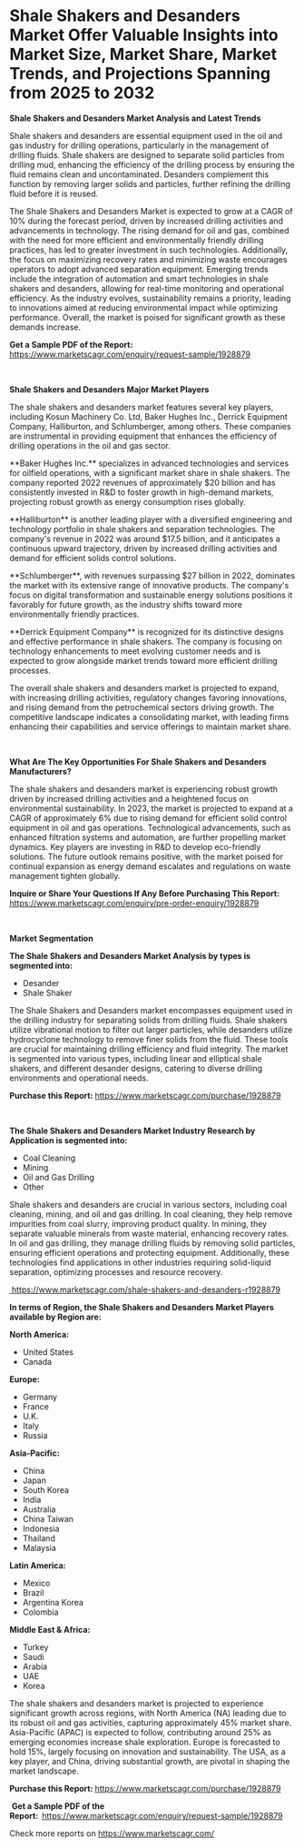 <p><h1>Shale Shakers and Desanders Market Offer Valuable Insights into Market Size, Market Share, Market Trends, and Projections Spanning from 2025 to 2032</h1></p><p><strong>Shale Shakers and Desanders Market Analysis and Latest Trends</strong></p>
<p><p>Shale shakers and desanders are essential equipment used in the oil and gas industry for drilling operations, particularly in the management of drilling fluids. Shale shakers are designed to separate solid particles from drilling mud, enhancing the efficiency of the drilling process by ensuring the fluid remains clean and uncontaminated. Desanders complement this function by removing larger solids and particles, further refining the drilling fluid before it is reused.</p><p>The Shale Shakers and Desanders Market is expected to grow at a CAGR of 10% during the forecast period, driven by increased drilling activities and advancements in technology. The rising demand for oil and gas, combined with the need for more efficient and environmentally friendly drilling practices, has led to greater investment in such technologies. Additionally, the focus on maximizing recovery rates and minimizing waste encourages operators to adopt advanced separation equipment. Emerging trends include the integration of automation and smart technologies in shale shakers and desanders, allowing for real-time monitoring and operational efficiency. As the industry evolves, sustainability remains a priority, leading to innovations aimed at reducing environmental impact while optimizing performance. Overall, the market is poised for significant growth as these demands increase.</p></p>
<p><strong>Get a Sample PDF of the Report:&nbsp;</strong> <a href="https://www.marketscagr.com/enquiry/request-sample/1928879?utm_campaign=1126&utm_medium=2&utm_source=Github&utm_content=ia&utm_term=16012025&utm_id=shale-shakers-and-desanders">https://www.marketscagr.com/enquiry/request-sample/1928879</a></p>
<p>&nbsp;</p>
<p><strong>Shale Shakers and Desanders Major Market Players</strong></p>
<p><p>The shale shakers and desanders market features several key players, including Kosun Machinery Co. Ltd, Baker Hughes Inc., Derrick Equipment Company, Halliburton, and Schlumberger, among others. These companies are instrumental in providing equipment that enhances the efficiency of drilling operations in the oil and gas sector.</p><p>**Baker Hughes Inc.** specializes in advanced technologies and services for oilfield operations, with a significant market share in shale shakers. The company reported 2022 revenues of approximately $20 billion and has consistently invested in R&D to foster growth in high-demand markets, projecting robust growth as energy consumption rises globally.</p><p>**Halliburton** is another leading player with a diversified engineering and technology portfolio in shale shakers and separation technologies. The company's revenue in 2022 was around $17.5 billion, and it anticipates a continuous upward trajectory, driven by increased drilling activities and demand for efficient solids control solutions.</p><p>**Schlumberger**, with revenues surpassing $27 billion in 2022, dominates the market with its extensive range of innovative products. The company's focus on digital transformation and sustainable energy solutions positions it favorably for future growth, as the industry shifts toward more environmentally friendly practices.</p><p>**Derrick Equipment Company** is recognized for its distinctive designs and effective performance in shale shakers. The company is focusing on technology enhancements to meet evolving customer needs and is expected to grow alongside market trends toward more efficient drilling processes.</p><p>The overall shale shakers and desanders market is projected to expand, with increasing drilling activities, regulatory changes favoring innovations, and rising demand from the petrochemical sectors driving growth. The competitive landscape indicates a consolidating market, with leading firms enhancing their capabilities and service offerings to maintain market share.</p></p>
<p>&nbsp;</p>
<p><strong>What Are The Key Opportunities For Shale Shakers and Desanders Manufacturers?</strong></p>
<p><p>The shale shakers and desanders market is experiencing robust growth driven by increased drilling activities and a heightened focus on environmental sustainability. In 2023, the market is projected to expand at a CAGR of approximately 6% due to rising demand for efficient solid control equipment in oil and gas operations. Technological advancements, such as enhanced filtration systems and automation, are further propelling market dynamics. Key players are investing in R&D to develop eco-friendly solutions. The future outlook remains positive, with the market poised for continual expansion as energy demand escalates and regulations on waste management tighten globally.</p></p>
<p><strong>Inquire or Share Your Questions If Any Before Purchasing This Report:</strong> <a href="https://www.marketscagr.com/enquiry/pre-order-enquiry/1928879?utm_campaign=1126&utm_medium=2&utm_source=Github&utm_content=ia&utm_term=16012025&utm_id=shale-shakers-and-desanders">https://www.marketscagr.com/enquiry/pre-order-enquiry/1928879</a></p>
<p>&nbsp;</p>
<p><strong>Market Segmentation</strong></p>
<p><strong>The Shale Shakers and Desanders Market Analysis by types is segmented into:</strong></p>
<p><ul><li>Desander</li><li>Shale Shaker</li></ul></p>
<p><p>The Shale Shakers and Desanders market encompasses equipment used in the drilling industry for separating solids from drilling fluids. Shale shakers utilize vibrational motion to filter out larger particles, while desanders utilize hydrocyclone technology to remove finer solids from the fluid. These tools are crucial for maintaining drilling efficiency and fluid integrity. The market is segmented into various types, including linear and elliptical shale shakers, and different desander designs, catering to diverse drilling environments and operational needs.</p></p>
<p><strong>Purchase this Report:&nbsp;</strong><a href="https://www.marketscagr.com/purchase/1928879?utm_campaign=1126&utm_medium=2&utm_source=Github&utm_content=ia&utm_term=16012025&utm_id=shale-shakers-and-desanders">https://www.marketscagr.com/purchase/1928879</a></p>
<p>&nbsp;</p>
<p><strong>The Shale Shakers and Desanders Market Industry Research by Application is segmented into:</strong></p>
<p><ul><li>Coal Cleaning</li><li>Mining</li><li>Oil and Gas Drilling</li><li>Other</li></ul></p>
<p><p>Shale shakers and desanders are crucial in various sectors, including coal cleaning, mining, and oil and gas drilling. In coal cleaning, they help remove impurities from coal slurry, improving product quality. In mining, they separate valuable minerals from waste material, enhancing recovery rates. In oil and gas drilling, they manage drilling fluids by removing solid particles, ensuring efficient operations and protecting equipment. Additionally, these technologies find applications in other industries requiring solid-liquid separation, optimizing processes and resource recovery.</p></p>
<p><a href="https://www.marketscagr.com/shale-shakers-and-desanders-r1928879?utm_campaign=1126&utm_medium=2&utm_source=Github&utm_content=ia&utm_term=16012025&utm_id=shale-shakers-and-desanders">&nbsp;https://www.marketscagr.com/shale-shakers-and-desanders-r1928879</a></p>
<p><strong>In terms of Region, the Shale Shakers and Desanders Market Players available by Region are:</strong></p>
<p>
    <p> <strong> North America: </strong>
        <ul>
            <li>United States</li>
            <li>Canada</li>
        </ul>
        </p> 
    <p> <strong> Europe: </strong>
        <ul>
            <li>Germany</li>
            <li>France</li>
            <li>U.K.</li>
            <li>Italy</li>
            <li>Russia</li>
        </ul>
        </p> 
    <p> <strong> Asia-Pacific: </strong>
        <ul>
            <li>China</li>
            <li>Japan</li>
            <li>South Korea</li>
            <li>India</li>
            <li>Australia</li>
            <li>China Taiwan</li>
            <li>Indonesia</li>
            <li>Thailand</li>
            <li>Malaysia</li>
        </ul>
        </p> 
    <p> <strong> Latin America: </strong>
        <ul>
            <li>Mexico</li>
            <li>Brazil</li>
            <li>Argentina Korea</li>
            <li>Colombia</li>
        </ul>
        </p> 
    <p> <strong> Middle East & Africa: </strong>
        <ul>
            <li>Turkey</li>
            <li>Saudi</li>
            <li>Arabia</li>
            <li>UAE</li>
            <li>Korea</li>
        </ul>
    </p>
    </p>
<p><p>The shale shakers and desanders market is projected to experience significant growth across regions, with North America (NA) leading due to its robust oil and gas activities, capturing approximately 45% market share. Asia-Pacific (APAC) is expected to follow, contributing around 25% as emerging economies increase shale exploration. Europe is forecasted to hold 15%, largely focusing on innovation and sustainability. The USA, as a key player, and China, driving substantial growth, are pivotal in shaping the market landscape.</p></p>
<p><strong>Purchase this Report: </strong><a href="https://www.marketscagr.com/purchase/1928879?utm_campaign=1126&utm_medium=2&utm_source=Github&utm_content=ia&utm_term=16012025&utm_id=shale-shakers-and-desanders">https://www.marketscagr.com/purchase/1928879</a></p>
<p>&nbsp;<strong>Get a Sample PDF of the Report:&nbsp;&nbsp;</strong><a href="https://www.marketscagr.com/enquiry/request-sample/1928879?utm_campaign=1126&utm_medium=2&utm_source=Github&utm_content=ia&utm_term=16012025&utm_id=shale-shakers-and-desanders">https://www.marketscagr.com/enquiry/request-sample/1928879</a></p>
<p><strong></strong></p>
<p>Check more reports on <a href="https://www.marketscagr.com/?utm_campaign=1126&utm_medium=2&utm_source=Github&utm_content=ia&utm_term=16012025&utm_id=shale-shakers-and-desanders">https://www.marketscagr.com/</a></p>